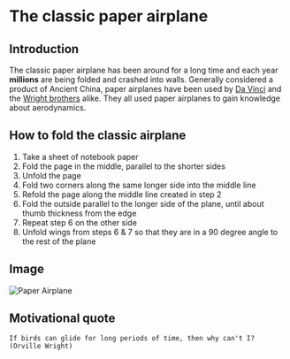 # The classic paper airplane

## Introduction

The classic paper airplane has been around for a long time and each year **millions** are being folded and crashed into walls. 
Generally considered a product of Ancient China, paper airplanes have been used by [Da Vinci][1] and the [Wright brothers][2] alike. 
They all used paper airplanes to gain knowledge about aerodynamics. 

## How to fold the classic airplane

1. Take a sheet of notebook paper
2. Fold the page in the middle, parallel to the shorter sides
3. Unfold the page
4. Fold two corners along the same longer side into the middle line
5. Refold the page along the middle line created in step 2
6. Fold the outside parallel to the longer side of the plane, until about thumb thickness from the edge
7. Repeat step 6 on the other side
8. Unfold wings from steps 6 & 7 so that they are in a 90 degree angle to the rest of the plane

## Image

![Paper Airplane][3]

## Motivational quote

`If birds can glide for long periods of time, then why can't I? (Orville Wright)`


[1]: http://en.wikipedia.org/wiki/Leonardo_da_Vinci "Leonardo Da Vinci"
[2]: http://en.wikipedia.org/wiki/Wright_brothers "Wright Brothers"
[3]: http://upload.wikimedia.org/wikipedia/commons/e/e9/Public_art_-_Paper_Planes%2C_237_Adelaide_Tce%2C_Perth.jpg "Paper plane"
